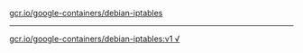 [gcr.io/google-containers/debian-iptables](https://hub.docker.com/r/anjia0532/debian-iptables/tags/) 

----
[gcr.io/google-containers/debian-iptables:v1 √](https://hub.docker.com/r/anjia0532/google-containers.debian-iptables/tags/)

